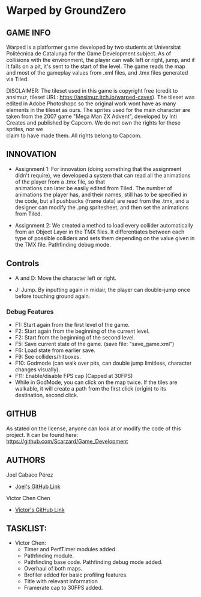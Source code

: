 # Warped by GroundZero

## GAME INFO

Warped is a platformer game developed by two students at Universitat Politècnica de Catalunya for the Game Development subject. As of collisions with the environment, the player can walk left or right, jump, and if it falls on a pit, it's sent to the start of the level. The game reads the map and most of the gameplay values from .xml files, and .tmx files generated via Tiled.

DISCLAIMER: The tileset used in this game is copyright free (credit to ansimuz, tileset URL: https://ansimuz.itch.io/warped-caves). 
The tileset was edited in Adobe Photoshopc so the original work wont have as many elements in the tileset as ours.
The sprites used for the main character are taken from the 2007 game "Mega Man ZX Advent", developed 
by Inti Creates and published by Capcom. We do not own the rights for these sprites, nor we 		
claim to have made them. All rights belong to Capcom.

##	INNOVATION

 - Assignment 1: For innovation (doing something that the assignment didn't require), we developed a system that can read all the animations of the player from a .tmx file, so that 		
animations can later be easily edited from Tiled. The number of animations the player has, and their names, still has to be specified in the code, 
but all pushbacks (frame data) are read from the .tmx, and a designer can modify the .png spritesheet, and then set the animations from Tiled.

- Assignment 2: We created a method to load every collider automatically from an Object Layer in the TMX files. It differentiates between each type of possible colliders and sets them
depending on the value given in the TMX file. Pathfinding debug mode.

##	Controls

- A and D: 	Move the character left or right.

- J:		Jump. By inputting again in midair, the player can double-jump once before touching ground again.

### Debug Features

- F1:		Start again from the first level of the game.
- F2:		Start again from the beginning of the current level.
- F2:		Start from the beginning of the second level.
- F5:		Save current state of the game. (save file: "save_game.xml")
- F6:		Load state from earlier save.
- F9:		See colliders/hitboxes.
- F10:		Godmode (can walk over pits, can double jump limitless, character changes visually).
- F11:		Enable/disable FPS cap (Capped at 30FPS)
- While in GodMode, you can click on the map twice. If the tiles are walkable, it will create a path from the first click (origin) to its destination, second click.

## GITHUB

As stated on the license, anyone can look at or modify the code of this project. 
It can be found here: https://github.com/Scarzard/Game_Development

## AUTHORS
   
Joel Cabaco Pérez
   - [Joel's GitHub Link](https://github.com/dynamiczero99)
   
Victor Chen Chen
   - [Victor's GitHub Link](https://github.com/Scarzard)
   
## TASKLIST:
	
- Victor Chen: 
	- Timer and PerfTimer modules added.
	- Pathfinding module.
	- Pathfinding base code. Pathfinding debug mode added.
	- Overhaul of both maps.
	- Brofiler added for basic profiling features.
	- Title with relevant information 
	- Framerate cap to 30FPS added.



